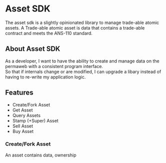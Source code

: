 # Asset SDK

The asset sdk is a slightly opinionated library to manage trade-able atomic assets. A Trade-able atomic asset is data that contains a trade-able contract and meets the ANS-110 standard. 

## About Asset SDK

As a developer, I want to have the ability to create and manage data on the permaweb with a consistent program interface.   
So that if internals change or are modified, I can upgrade a libary instead of having to re-write my application logic.    

## Features

* Create/Fork Asset
* Get Asset
* Query Assets
* Stamp (+Super) Asset
* Sell Asset
* Buy Asset

### Create/Fork Asset

An asset contains data, ownership
